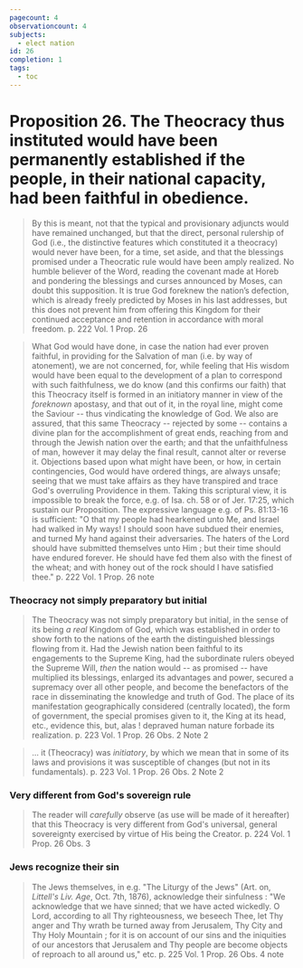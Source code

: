 ```yaml
---
pagecount: 4
observationcount: 4
subjects:
  - elect nation
id: 26
completion: 1
tags:
  - toc
---
```

# Proposition 26. The Theocracy thus instituted would have been permanently established if the people, in their national capacity, had been faithful in obedience.

>By this is meant, not that the typical and provisionary adjuncts would have remained unchanged, but that the direct, personal rulership of God (i.e., the distinctive features which constituted it a theocracy) would never have been, for a time, set aside, and that the blessings promised under a Theocratic rule would have been amply realized. No humble believer of the Word, reading the covenant made at Horeb and pondering the blessings and curses announced by Moses, can doubt this supposition. It is true God foreknew the nation’s defection, which is already freely predicted by Moses in his last addresses, but this does not prevent him from offering this Kingdom for their continued acceptance and retention in accordance with moral freedom.
> p. 222 Vol. 1 Prop. 26

> What God would have done, in case the nation had ever proven faithful, in providing for the Salvation of man (i.e. by way of atonement), we are not concerned, for, while feeling that His wisdom would have been equal to the development of a plan to correspond with such faithfulness, we do know (and this confirms our faith) that this Theocracy itself is formed in an initiatory manner in view of the *foreknown* apostasy, and that out of it, in the royal line, might come the Saviour -- thus vindicating the knowledge of God.  We also are assured, that this same Theocracy -- rejected by some -- contains a divine plan for the accomplishment of great ends, reaching from and through the Jewish nation over the earth; and that the unfaithfulness of man, however it may delay the final result, cannot alter or reverse it. Objections based upon what might have been, or how, in certain contingencies, God would have ordered things, are always unsafe; seeing that we must take affairs as they have transpired and trace God's overruling Providence in them. Taking this scriptural view, it is impossible to break the force, e.g. of Isa. ch. 58 or of Jer. 17:25, which sustain our Proposition.  The expressive language e.g. of Ps. 81:13-16 is sufficient: "O that my people had hearkened unto Me, and Israel had walked in My ways! I should soon have subdued their enemies, and turned My hand against their adversaries. The haters of the Lord should have submitted themselves unto Him ; but their time should have endured forever.  He should have fed them also with the finest of the wheat; and with honey out of the rock should I have satisfied thee."
> p. 222 Vol. 1 Prop. 26 note
### Theocracy not simply preparatory but initial
> The Theocracy was not simply preparatory but initial, in the sense of its being *a real* Kingdom of God, which was established in order to show forth to the nations of the earth the distinguished blessings flowing from it.  Had the Jewish nation been faithful to its engagements to the Supreme King, had the subordinate rulers obeyed the Supreme Will, *then* the nation would -- as promised -- have multiplied its blessings, enlarged its advantages and power, secured a supremacy over all other people, and become the benefactors of the race in disseminating the knowledge and truth of God.  The place of its manifestation geographically considered (centrally located), the form of government, the special promises given to it, the King at its head, etc., evidence this, but, alas ! depraved human nature forbade its realization.
> p. 223 Vol. 1 Prop. 26 Obs. 2 Note 2

>... it (Theocracy) was *initiatory*, by which we mean that in some of its laws and provisions it was susceptible of changes (but not in its fundamentals).
>p. 223 Vol. 1 Prop. 26 Obs. 2 Note 2

### Very different from God's sovereign rule
> The reader will *carefully* observe (as use will be made of it hereafter) that this Theocracy is very different from God's universal, general sovereignty exercised by virtue of His being the Creator.
> p. 224 Vol. 1 Prop. 26 Obs. 3
### Jews recognize their sin
> The Jews themselves, in e.g. "The Liturgy of the Jews" (Art. on, *Littell's Liv. Age*, Oct. 7th, 1876), acknowledge their sinfulness : "We acknowledge that we have sinned; that we have acted wickedly. O Lord, according to all Thy righteousness, we beseech Thee, let Thy anger and Thy wrath be turned away from Jerusalem, Thy City and Thy Holy Mountain ; for it is on account of our sins and the iniquities of our ancestors that Jerusalem and Thy people are become objects of reproach to all around us," etc.
> p. 225 Vol. 1 Prop. 26 Obs. 4 note


